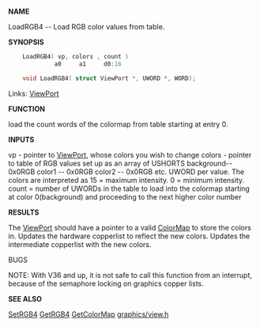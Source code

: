 
**NAME**

LoadRGB4 -- Load RGB color values from table.

**SYNOPSIS**

```c
    LoadRGB4( vp, colors , count )
             a0     a1     d0:16

    void LoadRGB4( struct ViewPort *, UWORD *, WORD);

```
Links: [ViewPort](_00B8.md) 

**FUNCTION**

load the count words of the colormap from table starting at
entry 0.

**INPUTS**

vp - pointer to [ViewPort](_00B8.md), whose colors you wish to change
colors - pointer to table of RGB values set up as an array
of USHORTS
background--  0x0RGB
color1    --  0x0RGB
color2    --  0x0RGB
etc.         UWORD per value.
The colors are interpreted as 15 = maximum intensity.
0 = minimum intensity.
count   = number of UWORDs in the table to load into the
colormap starting at color 0(background) and proceeding
to the next higher color number

**RESULTS**

The [ViewPort](_00B8.md) should have a pointer to a valid [ColorMap](_00B8.md) to store
the colors in.
Updates the hardware copperlist to reflect the new colors.
Updates the intermediate copperlist with the new colors.

BUGS

NOTE: With V36 and up, it is not safe to call this function
from an interrupt, because of the semaphore locking on graphics
copper lists.

**SEE ALSO**

[SetRGB4](SetRGB4.md) [GetRGB4](GetRGB4.md) [GetColorMap](GetColorMap.md) [graphics/view.h](_00B8.md)
